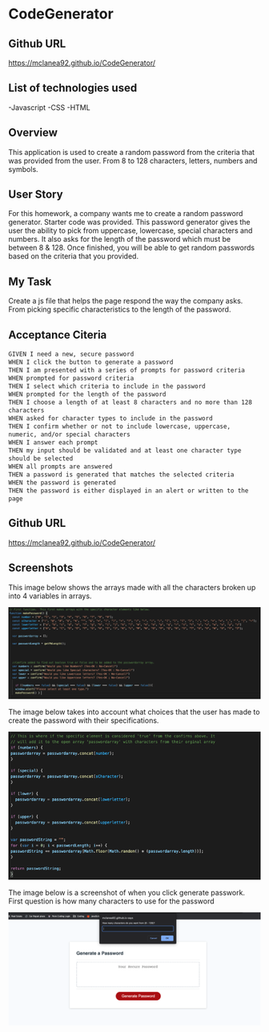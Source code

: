 # CodeGenerator

## Github URL
https://mclanea92.github.io/CodeGenerator/

## List of technologies used
-Javascript
-CSS
-HTML

## Overview
This application is used to create a random password from the criteria that was provided from the user. From 8 to 128 characters, letters, numbers and symbols.  


## User Story
For this homework, a company wants me to create a random password generator.  Starter code was provided.  This password generator
gives the user the ability to pick from uppercase, lowercase, special characters and numbers.  It also asks for the length of the 
password which must be between 8 & 128.  Once finished, you will be able to get random passwords based on the criteria that you 
provided.

## My Task
Create a js file that helps the page respond the way the company asks.  From picking specific characteristics to the length of the password.

## Acceptance Citeria

```
GIVEN I need a new, secure password
WHEN I click the button to generate a password
THEN I am presented with a series of prompts for password criteria
WHEN prompted for password criteria
THEN I select which criteria to include in the password
WHEN prompted for the length of the password
THEN I choose a length of at least 8 characters and no more than 128 characters
WHEN asked for character types to include in the password
THEN I confirm whether or not to include lowercase, uppercase, numeric, and/or special characters
WHEN I answer each prompt
THEN my input should be validated and at least one character type should be selected
WHEN all prompts are answered
THEN a password is generated that matches the selected criteria
WHEN the password is generated
THEN the password is either displayed in an alert or written to the page
```

## Github URL
https://mclanea92.github.io/CodeGenerator/


## Screenshots
This image below shows the arrays made with all the characters broken up into 4 variables in arrays.

![Arrays of special characters for the code generator to pull from.](./array.png)



The image below takes into account what choices that the user has made to create the password with their specifications.

![selector for specific elements to create the password.](./password.png)


The image below is a screenshot of when you click generate passwork.  First question is how many characters to use for the password

![image of screen with first question](./question.png)

